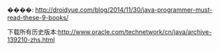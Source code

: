 ����:
http://droidyue.com/blog/2014/11/30/java-programmer-must-read-these-9-books/


下载所有历史版本:http://www.oracle.com/technetwork/cn/java/archive-139210-zhs.html

